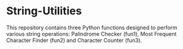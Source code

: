 # String-Utilities
This repository contains three Python functions designed to perform various string operations:  Palindrome Checker (fun1), Most Frequent Character Finder (fun2) and Character Counter (fun3).
